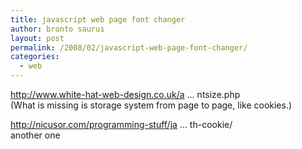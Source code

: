 ```yaml
---
title: javascript web page font changer
author: bronto saurus
layout: post
permalink: /2008/02/javascript-web-page-font-changer/
categories:
  - web
---
```

<a href="http://www.white-hat-web-design.co.uk/articles/js-fontsize.php" target="_blank" >http://www.white-hat-web-design.co.uk/a &#8230; ntsize.php</a>  
(What is missing is storage system from page to page, like cookies.)

<a href="http://nicusor.com/programming-stuff/javascript-text-resize-with-cookie/" target="_blank" >http://nicusor.com/programming-stuff/ja &#8230; th-cookie/</a>  
another one